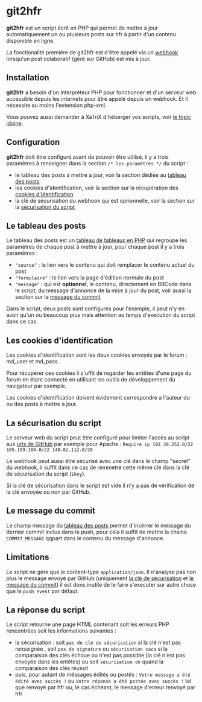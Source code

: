 # git2hfr

**git2hfr** est un script écrit en PHP qui permet de mettre à jour automatiquement un ou plusieurs posts sur hfr à partir d'un contenu disponible en ligne.

La fonctionalité première de git2hfr est d'être appelé via un [webhook](https://developer.github.com/webhooks/) lorsqu'un post colaboratif (géré sur GitHub) est mis à jour.

## Installation
**git2hfr** a besoin d'un interpréteur PHP pour fonctionner et d'un serveur web accessible depuis les internets pour être appelé depuis un webhook. Et il nécessite au moins l'extension php-xml.

Vous pouvez aussi demander à XaTriX d'héberger vos scripts, voir [le topic idoine](https://forum.hardware.fr/hfr/Programmation/Divers-6/automatique-participative-posts-sujet_146781_1.htm).

## Configuration
**git2hfr** doit être configuré avant de pouvoir être utilisé, il y a trois paramètres à renseigner dans la section `/* les paramètres */` du script :
- le tableau des posts à mettre à jour, voir la section dédiée au [tableau des posts](README.md#le-tableau-des-posts)
- les cookies d'identification, voir la section sur la récupération des [cookies d'identification](README.md#les-cookies-didentification)
- la clé de sécurisation du webhook qui est oprionnelle, voir la section sur la [sécurisation du script](README.md#la-s%C3%A9curisation-du-script)

## Le tableau des posts
Le tableau des posts est un [tableau de tableaux en PHP](http://php.net/manual/en/language.types.array.php) qui regroupe les paramètres de chaque post à mettre à jour, pour chaque post il y a trois paramètres :
- `"source"` : le lien vers le contenu qui doit remplacer le contenu actuel du post
- `"formulaire"` : le lien vers la page d'édition normale du post
- `"message"` : qui est **optionnel**, le contenu, directement en BBCode dans le script, du message d'annonce de la mise à jour du post, voir aussi la section sur le [message du commit](README.md#le-message-du-commit)

Dans le script, deux posts sont configurés pour l'exemple, il peut n'y en avoir qu'un ou beaucoup plus mais attention au temps d'execution du script dans ce cas.

## Les cookies d'identification
Les cookies d'identification sont les deux cookies envoyés par le forum : md_user et md_pass.

Pour récupérer ces cookies il s'uffit de regarder les entêtes d'une page du forum en étant connecté en utilisant les outils de développement du navigateur par exemple.

Les cookies d'identification doivent évidement correspondre a l'auteur du ou des posts à mettre à jour.

## La sécurisation du script
Le serveur web du script peut être configuré pour limiter l'accès au script aux [urls de GitHub](https://api.github.com/meta) par exemple pour Apache : `Require ip 192.30.252.0/22 185.199.108.0/22 140.82.112.0/20`

Le webhook peut aussi être sécurisé avec une clé dans le champ "secret" du webhook, il suffit dans ce cas de remmetre cette même clé dans la clé de sécurisation du script (`$key`).

Si la clé de sécurisation dans le script est vide il n'y a pas de vérification de la clé envoyée ou non par GitHub.

## Le message du commit
Le champ message du [tableau des posts](README.md#le-tableau-des-posts) permet d'insérrer le message du dernier commit inclus dans le push, pour cela il suffit de mettre la chaine `COMMIT_MESSAGE` qqpart dans le contenu du message d'annonce.

## Limitations
Le script ne gère que le content-type `application/json`. Il n'analyse pas non plus le message envoyé par GitHub (uniquement [la clé de sécurisation](README.md#la-s%C3%A9curisation-du-script) et [le message du commit](README.md#le-message-du-commit)) il est donc inutile de le faire s'executer sur autre chose que le `push event` par défaut.

## La réponse du script
Le script retourne une page HTML contenant soit les erreurs PHP rencontrées soit les informations suivantes :
- la sécurisation : soit `pas de clé de sécurisation` si la clé n'est pas renseignée , soit `pas de signature` ou `sécurisation caca` si la comparaison des clés échoue ou n'est pas possible (la clé n'est pas envoyée dans les entêtes) ou soit `sécurisation ok` quand la comparaison des clés réussit
- puis, pour autant de méssages édités ou postés : `Votre message a été édité avec succès !` ou `Votre réponse a été postée avec succès !` tel que renvoyé par hfr ou, le cas échéant, le message d'erreur renvoyé par hfr
